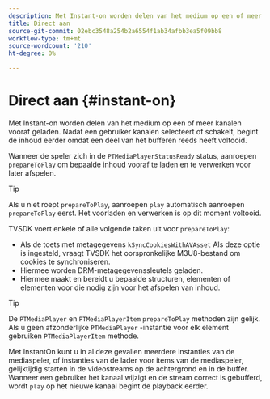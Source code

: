 ```yaml
---
description: Met Instant-on worden delen van het medium op een of meer kanalen vooraf geladen. Nadat een gebruiker kanalen selecteert of schakelt, begint de inhoud eerder omdat een deel van het bufferen reeds heeft voltooid.
title: Direct aan
source-git-commit: 02ebc3548a254b2a6554f1ab34afbb3ea5f09bb8
workflow-type: tm+mt
source-wordcount: '210'
ht-degree: 0%

---
```


# Direct aan {#instant-on}

Met Instant-on worden delen van het medium op een of meer kanalen vooraf geladen. Nadat een gebruiker kanalen selecteert of schakelt, begint de inhoud eerder omdat een deel van het bufferen reeds heeft voltooid.

Wanneer de speler zich in de `PTMediaPlayerStatusReady` status, aanroepen `prepareToPlay` om bepaalde inhoud vooraf te laden en te verwerken voor later afspelen.

>[!TIP]
>
>Als u niet roept `prepareToPlay`, aanroepen `play` automatisch aanroepen `prepareToPlay` eerst. Het voorladen en verwerken is op dit moment voltooid.

TVSDK voert enkele of alle volgende taken uit voor `prepareToPlay`:

* Als de toets met metagegevens `kSyncCookiesWithAVAsset` Als deze optie is ingesteld, vraagt TVSDK het oorspronkelijke M3U8-bestand om cookies te synchroniseren.
* Hiermee worden DRM-metagegevenssleutels geladen.
* Hiermee maakt en bereidt u bepaalde structuren, elementen of elementen voor die nodig zijn voor het afspelen van inhoud.

>[!TIP]
>
>De `PTMediaPlayer` en `PTMediaPlayerItem` `prepareToPlay` methoden zijn gelijk. Als u geen afzonderlijke `PTMediaPlayer` -instantie voor elk element gebruiken `PTMediaPlayerItem` methode.

Met InstantOn kunt u in al deze gevallen meerdere instanties van de mediaspeler, of instanties van de lader voor items van de mediaspeler, gelijktijdig starten in de videostreams op de achtergrond en in de buffer. Wanneer een gebruiker het kanaal wijzigt en de stream correct is gebufferd, wordt `play` op het nieuwe kanaal begint de playback eerder.

